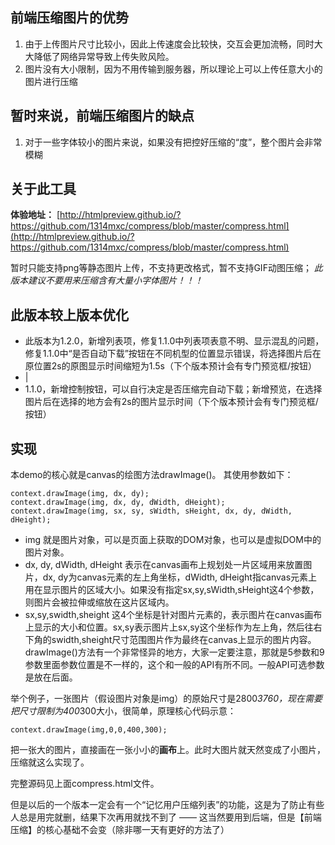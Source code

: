 ## 前端压缩图片的优势
1. 由于上传图片尺寸比较小，因此上传速度会比较快，交互会更加流畅，同时大大降低了网络异常导致上传失败风险。
2. 图片没有大小限制，因为不用传输到服务器，所以理论上可以上传任意大小的图片进行压缩

## 暂时来说，前端压缩图片的缺点
1. 对于一些字体较小的图片来说，如果没有把控好压缩的“度”，整个图片会非常模糊

## 关于此工具
**体验地址：** [http://htmlpreview.github.io/?https://github.com/1314mxc/compress/blob/master/compress.html](http://htmlpreview.github.io/?https://github.com/1314mxc/compress/blob/master/compress.html)

暂时只能支持png等静态图片上传，不支持更改格式，暂不支持GIF动图压缩；
*此版本建议不要用来压缩含有大量小字体图片！！！*


## 此版本较上版本优化
- 此版本为1.2.0，新增列表项，修复1.1.0中列表项表意不明、显示混乱的问题，修复1.1.0中“是否自动下载”按钮在不同机型的位置显示错误，将选择图片后在原位置2s的原图显示时间缩短为1.5s（下个版本预计会有专门预览框/按钮）
- |
- 1.1.0，新增控制按钮，可以自行决定是否压缩完自动下载；新增预览，在选择图片后在选择的地方会有2s的图片显示时间（下个版本预计会有专门预览框/按钮）


## 实现
本demo的核心就是canvas的绘图方法drawImage()。
其使用参数如下：
```
context.drawImage(img, dx, dy);
context.drawImage(img, dx, dy, dWidth, dHeight);
context.drawImage(img, sx, sy, sWidth, sHeight, dx, dy, dWidth, dHeight);
```

- img
就是图片对象，可以是页面上获取的DOM对象，也可以是虚拟DOM中的图片对象。
- dx, dy, dWidth, dHeight
表示在canvas画布上规划处一片区域用来放置图片，dx, dy为canvas元素的左上角坐标，dWidth, dHeight指canvas元素上用在显示图片的区域大小。如果没有指定sx,sy,sWidth,sHeight这4个参数，则图片会被拉伸或缩放在这片区域内。
- sx,sy,swidth,sheight
这4个坐标是针对图片元素的，表示图片在canvas画布上显示的大小和位置。sx,sy表示图片上sx,sy这个坐标作为左上角，然后往右下角的swidth,sheight尺寸范围图片作为最终在canvas上显示的图片内容。
drawImage()方法有一个非常怪异的地方，大家一定要注意，那就是5参数和9参数里面参数位置是不一样的，这个和一般的API有所不同。一般API可选参数是放在后面。

举个例子，一张图片（假设图片对象是img）的原始尺寸是2800*3760，现在需要把尺寸限制为400*300大小，很简单，原理核心代码示意：
```
context.drawImage(img,0,0,400,300);
```
把一张大的图片，直接画在一张小小的**画布**上。此时大图片就天然变成了小图片，压缩就这么实现了。

完整源码见上面compress.html文件。

但是以后的一个版本一定会有一个“记忆用户压缩列表”的功能，这是为了防止有些人总是用完就删，结果下次再用就找不到了 —— 这当然要用到后端，但是【前端压缩】的核心基础不会变（除非哪一天有更好的方法了）
